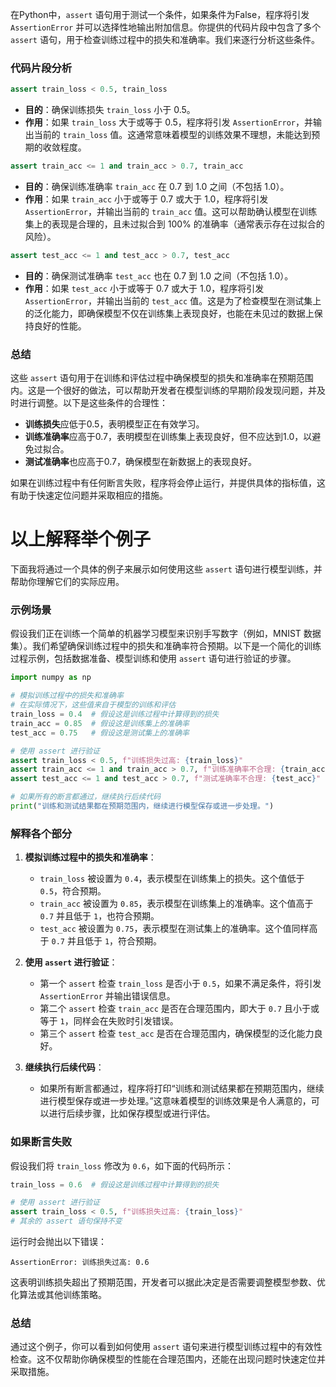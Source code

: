 在Python中，`assert` 语句用于测试一个条件，如果条件为False，程序将引发 `AssertionError` 并可以选择性地输出附加信息。你提供的代码片段中包含了多个 `assert` 语句，用于检查训练过程中的损失和准确率。我们来逐行分析这些条件。

### 代码片段分析

```python
assert train_loss < 0.5, train_loss
```

- **目的**：确保训练损失 `train_loss` 小于 0.5。
- **作用**：如果 `train_loss` 大于或等于 0.5，程序将引发 `AssertionError`，并输出当前的 `train_loss` 值。这通常意味着模型的训练效果不理想，未能达到预期的收敛程度。

```python
assert train_acc <= 1 and train_acc > 0.7, train_acc
```

- **目的**：确保训练准确率 `train_acc` 在 0.7 到 1.0 之间（不包括 1.0）。
- **作用**：如果 `train_acc` 小于或等于 0.7 或大于 1.0，程序将引发 `AssertionError`，并输出当前的 `train_acc` 值。这可以帮助确认模型在训练集上的表现是合理的，且未过拟合到 100% 的准确率（通常表示存在过拟合的风险）。

```python
assert test_acc <= 1 and test_acc > 0.7, test_acc
```

- **目的**：确保测试准确率 `test_acc` 也在 0.7 到 1.0 之间（不包括 1.0）。
- **作用**：如果 `test_acc` 小于或等于 0.7 或大于 1.0，程序将引发 `AssertionError`，并输出当前的 `test_acc` 值。这是为了检查模型在测试集上的泛化能力，即确保模型不仅在训练集上表现良好，也能在未见过的数据上保持良好的性能。

### 总结

这些 `assert` 语句用于在训练和评估过程中确保模型的损失和准确率在预期范围内。这是一个很好的做法，可以帮助开发者在模型训练的早期阶段发现问题，并及时进行调整。以下是这些条件的合理性：

- **训练损失**应低于0.5，表明模型正在有效学习。
- **训练准确率**应高于0.7，表明模型在训练集上表现良好，但不应达到1.0，以避免过拟合。
- **测试准确率**也应高于0.7，确保模型在新数据上的表现良好。

如果在训练过程中有任何断言失败，程序将会停止运行，并提供具体的指标值，这有助于快速定位问题并采取相应的措施。

# 以上解释举个例子
下面我将通过一个具体的例子来展示如何使用这些 `assert` 语句进行模型训练，并帮助你理解它们的实际应用。

### 示例场景

假设我们正在训练一个简单的机器学习模型来识别手写数字（例如，MNIST 数据集）。我们希望确保训练过程中的损失和准确率符合预期。以下是一个简化的训练过程示例，包括数据准备、模型训练和使用 `assert` 语句进行验证的步骤。

```python
import numpy as np

# 模拟训练过程中的损失和准确率
# 在实际情况下，这些值来自于模型的训练和评估
train_loss = 0.4  # 假设这是训练过程中计算得到的损失
train_acc = 0.85  # 假设这是训练集上的准确率
test_acc = 0.75   # 假设这是测试集上的准确率

# 使用 assert 进行验证
assert train_loss < 0.5, f"训练损失过高: {train_loss}"
assert train_acc <= 1 and train_acc > 0.7, f"训练准确率不合理: {train_acc}"
assert test_acc <= 1 and test_acc > 0.7, f"测试准确率不合理: {test_acc}"

# 如果所有的断言都通过，继续执行后续代码
print("训练和测试结果都在预期范围内，继续进行模型保存或进一步处理。")
```

### 解释各个部分

1. **模拟训练过程中的损失和准确率**：
   - `train_loss` 被设置为 `0.4`，表示模型在训练集上的损失。这个值低于 `0.5`，符合预期。
   - `train_acc` 被设置为 `0.85`，表示模型在训练集上的准确率。这个值高于 `0.7` 并且低于 `1`，也符合预期。
   - `test_acc` 被设置为 `0.75`，表示模型在测试集上的准确率。这个值同样高于 `0.7` 并且低于 `1`，符合预期。

2. **使用 `assert` 进行验证**：
   - 第一个 `assert` 检查 `train_loss` 是否小于 `0.5`，如果不满足条件，将引发 `AssertionError` 并输出错误信息。
   - 第二个 `assert` 检查 `train_acc` 是否在合理范围内，即大于 `0.7` 且小于或等于 `1`，同样会在失败时引发错误。
   - 第三个 `assert` 检查 `test_acc` 是否在合理范围内，确保模型的泛化能力良好。

3. **继续执行后续代码**：
   - 如果所有断言都通过，程序将打印“训练和测试结果都在预期范围内，继续进行模型保存或进一步处理。”这意味着模型的训练效果是令人满意的，可以进行后续步骤，比如保存模型或进行评估。

### 如果断言失败

假设我们将 `train_loss` 修改为 `0.6`，如下面的代码所示：

```python
train_loss = 0.6  # 假设这是训练过程中计算得到的损失

# 使用 assert 进行验证
assert train_loss < 0.5, f"训练损失过高: {train_loss}"
# 其余的 assert 语句保持不变
```

运行时会抛出以下错误：

```
AssertionError: 训练损失过高: 0.6
```

这表明训练损失超出了预期范围，开发者可以据此决定是否需要调整模型参数、优化算法或其他训练策略。

### 总结

通过这个例子，你可以看到如何使用 `assert` 语句来进行模型训练过程中的有效性检查。这不仅帮助你确保模型的性能在合理范围内，还能在出现问题时快速定位并采取措施。